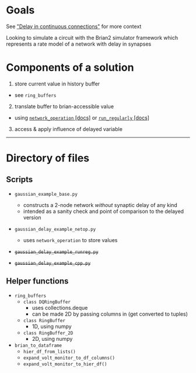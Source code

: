# Goals

See ["Delay in continuous connections"](https://brian.discourse.group/t/delay-in-continuous-connections/509) for more context

Looking to simulate a circuit with the Brian2 simulator framework which represents a rate model of a network with delay in synapses


# Components of a solution
1. store current value in history buffer
  - see `ring_buffers`
2. translate buffer to brian-accessible value
  - using [`network_operation` [docs]](https://brian2.readthedocs.io/en/stable/reference/brian2.core.operations.network_operation.html) or [`run_regularly` [docs]](https://brian2.readthedocs.io/en/stable/reference/brian2.core.operations.network_operation.html)
3. access & apply influence of delayed variable

---
# Directory of files
## Scripts
- `gaussian_example_base.py`
  - constructs a 2-node network *without* synaptic delay of any kind
  - intended as a sanity check and point of comparison to the delayed version
  
- `gaussian_delay_example_netop.py`
  - uses `network_operation` to store values
  
- ~~`gaussian_delay_example_runreg.py`~~
- ~~`gaussian_delay_example_cpp.py`~~

## Helper functions 
- `ring_buffers`
  - `class DQRingBuffer`
    - uses collections.deque 
    - can be made 2D by passing columns in (get converted to tuples)
  - `class RingBuffer` 
    - 1D, using numpy
  - `class RingBuffer_2D`
    - 2D, using numpy
- `brian_to_dataframe`
  - `hier_df_from_lists()`
  - `expand_volt_monitor_to_df_columns()`
  - `expand_volt_monitor_to_hier_df()`
